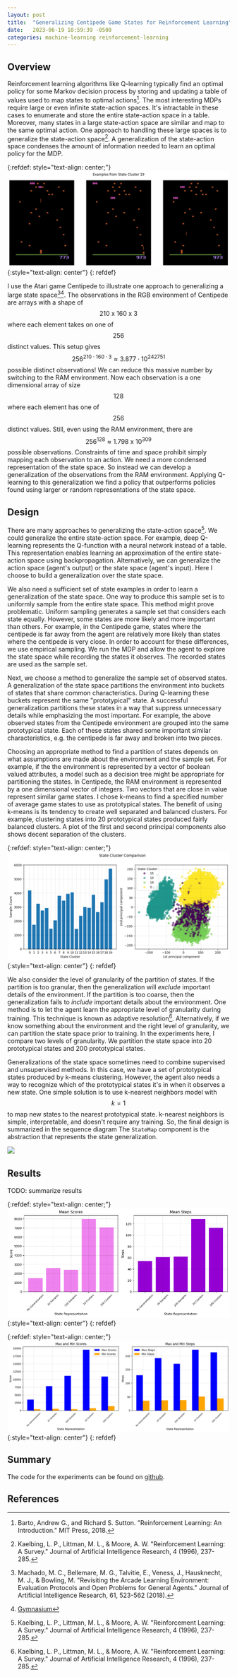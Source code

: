 ```yaml
---
layout: post
title:  "Generalizing Centipede Game States for Reinforcement Learning"
date:   2023-06-19 10:59:39 -0500
categories: machine-learning reinforcement-learning
---
```


## Overview

Reinforcement learning algorithms like Q-learning typically find an optimal policy for some Markov decision process by storing and updating a table of values used to map states to optimal actions[^3]. The most interesting MDPs require large or even infinite state-action spaces. It's intractable in these cases to enumerate and store the entire state-action space in a table. Moreover, many states in a large state-action space are similar and map to the same optimal action. One approach to handling these large spaces is to generalize the state-action space[^1]. A generalization of the state-action space condenses the amount of information needed to learn an optimal policy for the MDP.

{:refdef: style="text-align: center;"}
![state_cluster_examples](/assets/images/post-2023-06-19/state_cluster_examples.png){:style="text-align: center"}
{: refdef}

I use the Atari game Centipede to illustrate one approach to generalizing a large state space[^2][^4]. The observations in the RGB environment of Centipede are arrays with a shape of $$210 \text{ x } 160 \text{ x } 3$$ where each element takes on one of $$256$$ distinct values. This setup gives $$256^{210 \cdot 160 \cdot 3} \approx 3.877 \cdot 10^{242751}$$ possible distinct observations! We can reduce this massive number by switching to the RAM environment. Now each observation is a one dimensional array of size $$128$$ where each element has one of $$256$$ distinct values. Still, even using the RAM environment, there are $$256^{128} \approx 1.798 \text{ x } 10^{309}$$ possible observations. Constraints of time and space prohibit simply mapping each observation to an action. We need a more condensed representation of the state space. So instead we can develop a generalization of the observations from the RAM environment. Applying Q-learning to this generalization we find a policy that outperforms policies found using larger or random representations of the state space.

## Design

There are many approaches to generalizing the state-action space[^1]. We could generalize the entire state-action space. For example, deep Q-learning represents the Q-function with a neural network instead of a table. This representation enables learning an approximation of the entire state-action space using backpropagation. Alternatively, we can generalize the action space (agent's output) or the state space (agent's input). Here I choose to build a generalization over the state space.

We also need a sufficient set of state examples in order to learn a generalization of the state space. One way to produce this sample set is to uniformly sample from the entire state space. This method might prove problematic. Uniform sampling generates a sample set that considers each state equally. However, some states are more likely and more important than others. For example, in the Centipede game, states where the centipede is far away from the agent are relatively more likely than states where the centipede is very close. In order to account for these differences, we use empirical sampling. We run the MDP and allow the agent to explore the state space while recording the states it observes. The recorded states are used as the sample set.

Next, we choose a method to generalize the sample set of observed states. A generalization of the state space partitions the environment into buckets of states that share common characteristics. During Q-learning these buckets represent the same "prototypical" state. A successful generalization partitions these states in a way that suppress unnecessary details while emphasizing the most important. For example, the above observed states from the Centipede environment are grouped into the same prototypical state. Each of these states shared some important similar characteristics, e.g. the centipede is far away and broken into two pieces.

Choosing an appropriate method to find a partition of states depends on what assumptions are made about the environment and the sample set. For example, if the the environment is represented by a vector of boolean valued attributes, a model such as a decision tree might be appropriate for partitioning the states. In Centipede, the RAM environment is represented by a one dimensional vector of integers. Two vectors that are close in value represent similar game states. I chose k-means to find a specified number of average game states to use as prototypical states. The benefit of using k-means is its tendency to create well separated and balanced clusters. For example, clustering states into 20 prototypical states produced fairly balanced clusters. A plot of the first and second principal components also shows decent separation of the clusters.

{:refdef: style="text-align: center;"}
![state_cluster_comparison](/assets/images/post-2023-06-19/state_cluster_comparison.png){:style="text-align: center"}
{: refdef}

We also consider the level of granularity of the partition of states. If the partition is too granular, then the generalization will *exclude* important details of the environment. If the partition is too coarse, then the generalization fails to *include* important details about the environment. One method is to let the agent learn the appropriate level of granularity during training. This technique is known as adaptive resolution[^1]. Alternatively, if we know something about the environment and the right level of granularity, we can partition the state space prior to training. In the experiments here, I compare two levels of granularity. We partition the state space into 20 prototypical states and 200 prototypical states.

Generalizations of the state space sometimes need to combine supervised and unsupervised methods. In this case, we have a set of prototypical states produced by k-means clustering. However, the agent also needs a way to recognize which of the prototypical states it's in when it observes a new state. One simple solution is to use k-nearest neighbors model with $$k=1$$ to map new states to the nearest prototypical state. k-nearest neighbors is simple, interpretable, and doesn't require any training. So, the final design is summarized in the sequence diagram The `StateMap` component is the abstraction that represents the state generalization.

[![](https://mermaid.ink/img/pako:eNqNU9FuwiAU_RXCU006Y1trlUSftqdFX3xbmhiEq7K00AFd5oz_Pizaxdpk6xOce87h3lM4YaY4YIINfNQgGTwLute0zCVyHysESPu0WKwttbCkFUHbWhQ8MJf9xtCyKsCESG5YURsL2szj0cBrKbPi07HQTevh286Zvi6BSkPQTtigx6rr4-ke9Ounu86uOsRcy07uiRx69W0XzsEPSVoMqe07MIseDO4H6cmm0sAFs4HaGtBOIpT8dxgroBqMXYHYH7ZKN6lsegwvCckraR517TsuvtoB3cy_LUtfc60rq2x1FIwWqPm7KLgPdPCQR-9hfck2fn_Emctc4hCXoEsquLuQpwueY3uAEnJM3JLDjtaFzXEuz45Ka6vWR8kwsbqGENcVd4bX-4vJjhamRV-4sEq3YEXlm1LlTQlNdekfQvMeGgomJ_yFSZxmw-k0zeJpHCezOBmH-OjQaDpMk2yUROkkSqNJPD6H-LsxHQ0noyxKk7ErZbNZEk3OP-wfJM0?type=png)](https://mermaid-js.github.io/mermaid-live-editor/edit#pako:eNqNU9FuwiAU_RXCU006Y1trlUSftqdFX3xbmhiEq7K00AFd5oz_Pizaxdpk6xOce87h3lM4YaY4YIINfNQgGTwLute0zCVyHysESPu0WKwttbCkFUHbWhQ8MJf9xtCyKsCESG5YURsL2szj0cBrKbPi07HQTevh286Zvi6BSkPQTtigx6rr4-ke9Ounu86uOsRcy07uiRx69W0XzsEPSVoMqe07MIseDO4H6cmm0sAFs4HaGtBOIpT8dxgroBqMXYHYH7ZKN6lsegwvCckraR517TsuvtoB3cy_LUtfc60rq2x1FIwWqPm7KLgPdPCQR-9hfck2fn_Emctc4hCXoEsquLuQpwueY3uAEnJM3JLDjtaFzXEuz45Ka6vWR8kwsbqGENcVd4bX-4vJjhamRV-4sEq3YEXlm1LlTQlNdekfQvMeGgomJ_yFSZxmw-k0zeJpHCezOBmH-OjQaDpMk2yUROkkSqNJPD6H-LsxHQ0noyxKk7ErZbNZEk3OP-wfJM0)

## Results

TODO: summarize results

{:refdef: style="text-align: center;"}
![mean_scores_and_steps](/assets/images/post-2023-06-19/mean_scores_and_steps.png){:style="text-align: center"}
{: refdef}

{:refdef: style="text-align: center;"}
![max_min_scores_steps](/assets/images/post-2023-06-19/max_min_scores_steps.png){:style="text-align: center"}
{: refdef}

## Summary

The code for the experiments can be found on [github](https://github.com/jwplatta/centipede).

## References

[^1]: Kaelbing, L. P., Littman, M. L., & Moore, A. W. "Reinforcement Learning: A Survey." Journal of Artificial Intelligence Research, 4 (1996), 237-285.
[^2]: Machado, M. C., Bellemare, M. G., Talvitie, E., Veness, J., Hausknecht, M. J., & Bowling, M. "Revisiting the Arcade Learning Environment: Evaluation Protocols and Open Problems for General Agents." Journal of Artificial Intelligence Research, 61, 523-562 (2018).
[^3]: Barto, Andrew G., and Richard S. Sutton. "Reinforcement Learning: An Introduction." MIT Press, 2018.
[^4]: [Gymnasium](https://github.com/Farama-Foundation/Gymnasium)